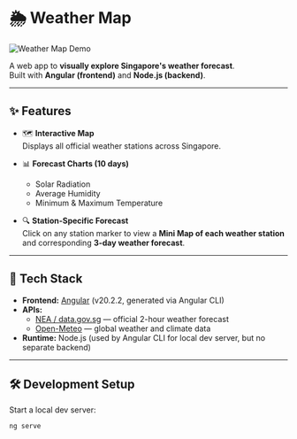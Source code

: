 # 🌦️ Weather Map

![Weather Map Demo](readme_assets/weather_map.gif)

A web app to **visually explore Singapore's weather forecast**.  
Built with **Angular (frontend)** and **Node.js (backend)**.

---

## ✨ Features

- 🗺️ **Interactive Map**  
  Displays all official weather stations across Singapore.  

- 📊 **Forecast Charts (10 days)**  
  - Solar Radiation  
  - Average Humidity  
  - Minimum & Maximum Temperature  

- 🔍 **Station-Specific Forecast**  
  Click on any station marker to view a **Mini Map of each weather station** and corresponding **3-day weather forecast**.  

---

## 🚀 Tech Stack

- **Frontend:** [Angular](https://angular.dev) (v20.2.2, generated via Angular CLI)  
- **APIs:**  
  - [NEA / data.gov.sg](https://data.gov.sg/datasets?groups=environment) — official 2-hour weather forecast  
  - [Open-Meteo](https://open-meteo.com/) — global weather and climate data  
- **Runtime:** Node.js (used by Angular CLI for local dev server, but no separate backend)  


---

## 🛠️ Development Setup

Start a local dev server:

```bash
ng serve
